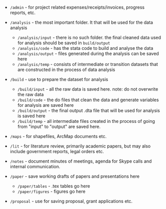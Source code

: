 * ``/admin`` - for project related expenses/receipts/invoices, progress reports, etc.

* ``/analysis`` - the most important folder. It that will be used for the data analysis
  - ``/analysis/input`` - there is no such folder. the final cleaned data used for analysis should be saved in ``build/output`` 
  - ``/analysis/code`` - has the stata code to build and analyse the data
  - ``/analysis/output`` - files generated during the analysis can be saved here 
  - ``/analysis/temp`` - consists of intermediate or transition datasets that are constructed in the process of data analysis

* ``/build`` - use to prepare the dataset for analysis
  - ``/build/input`` - all the raw data is saved here. note: do not overwrite the raw data
  - ``/build/code`` - the do files that clean the data and generate variables for analysis are saved here
  - ``/build/output`` - the final output .dta file that will be used for analysis is saved here
  - ``/build/temp`` - all intermediate files created in the process of going from "input" to "output" are saved here. 

* ``/maps`` - for shapefiles, ArcMap documents etc. 

* ``/lit`` - for literature review, primarily academic papers, but may also include government reports, legal orders etc.

* ``/notes`` - document minutes of meetings, agenda for Skype calls and internal communication. 

* ``/paper`` - save working drafts of papers and presentations here
  - ``/paper/tables`` - .tex tables go here 
  - ``/paper/figures`` - figures go here 


* ``/proposal`` - use for saving proposal, grant applications etc. 